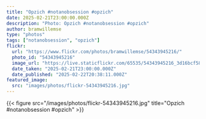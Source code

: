 ```yaml
---
title: "Opzich #notanobsession #opzich"
date: 2025-02-21T23:00:00.000Z
description: "Photo: Opzich #notanobsession #opzich"
author: bramwillemse
type: "photos"
tags: ["notanobsession", "opzich"]
flickr:
  url: "https://www.flickr.com/photos/bramwillemse/54343945216/"
  photo_id: "54343945216"
  image_url: "https://live.staticflickr.com/65535/54343945216_3d16bcf58a_b.jpg"
  date_taken: "2025-02-21T23:00:00.000Z"
  date_published: "2025-02-22T20:38:11.000Z"
featured_image:
  src: "images/photos/flickr-54343945216.jpg"
---
```


{{< figure src="/images/photos/flickr-54343945216.jpg" title="Opzich #notanobsession #opzich" >}}